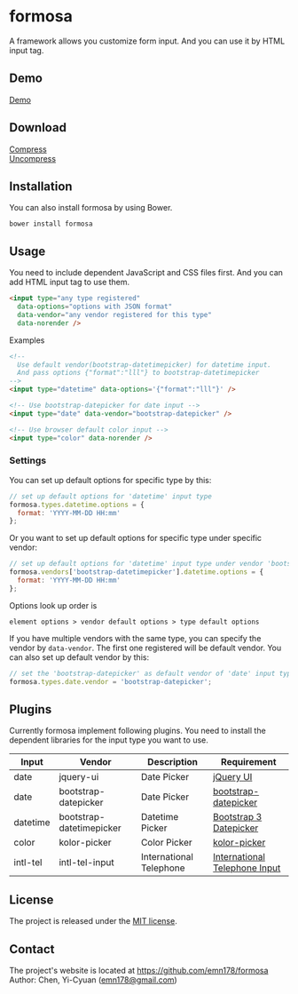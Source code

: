 # formosa
A framework allows you customize form input. And you can use it by HTML input tag.

## Demo
[Demo](https://emn178.github.io/formosa/samples/demo/)

## Download
[Compress](https://raw.github.com/emn178/formosa/master/build/formosa.min.js)  
[Uncompress](https://raw.github.com/emn178/formosa/master/src/formosa.js)

## Installation
You can also install formosa by using Bower.
```
bower install formosa
```

## Usage
You need to include dependent JavaScript and CSS files first. And you can add HTML input tag to use them.
```HTML
<input type="any type registered"
  data-options="options with JSON format" 
  data-vendor="any vendor registered for this type"
  data-norender />
```
Examples
```HTML
<!-- 
  Use default vendor(bootstrap-datetimepicker) for datetime input.
  And pass options {"format":"lll"} to bootstrap-datetimepicker
-->
<input type="datetime" data-options='{"format":"lll"}' />

<!-- Use bootstrap-datepicker for date input -->
<input type="date" data-vendor="bootstrap-datepicker" />

<!-- Use browser default color input -->
<input type="color" data-norender />
```

### Settings
You can set up default options for specific type by this:
```JavaScript
// set up default options for 'datetime' input type
formosa.types.datetime.options = {
  format: 'YYYY-MM-DD HH:mm'
};
```
Or you want to set up default options for specific type under specific vendor:
```JavaScript
// set up default options for 'datetime' input type under vendor 'bootstrap-datetimepicker'
formosa.vendors['bootstrap-datetimepicker'].datetime.options = {
  format: 'YYYY-MM-DD HH:mm'
};
```
Options look up order is
```
element options > vendor default options > type default options
```

If you have multiple vendors with the same type, you can specify the vendor by `data-vendor`. The first one registered will be default vendor. You can also set up default vendor by this:
```JavaScript
// set the 'bootstrap-datepicker' as default vendor of 'date' input type
formosa.types.date.vendor = 'bootstrap-datepicker';
```

## Plugins
Currently formosa implement following plugins. You need to install the dependent libraries for the input type you want to use.

Input|Vendor|Description|Requirement
---|---|---|---
date|jquery-ui|Date Picker|[jQuery UI](https://jqueryui.com/)
date|bootstrap-datepicker|Date Picker|[bootstrap-datepicker](https://github.com/eternicode/bootstrap-datepicker)
datetime|bootstrap-datetimepicker|Datetime Picker|[Bootstrap 3 Datepicker](https://eonasdan.github.io/bootstrap-datetimepicker/)
color|kolor-picker|Color Picker|[kolor-picker](https://jqueryui.com/)
intl-tel|intl-tel-input|International Telephone|[International Telephone Input](https://github.com/jackocnr/intl-tel-input)

## License
The project is released under the [MIT license](http://www.opensource.org/licenses/MIT).

## Contact
The project's website is located at https://github.com/emn178/formosa  
Author: Chen, Yi-Cyuan (emn178@gmail.com)
